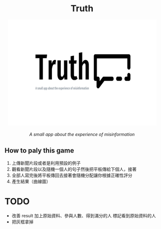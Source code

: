 <div align="center">
<h1 align="center">Truth</h1>
<img align="center" width="485" height="347" src = "logo.jpeg"></img>
<h6 align="center">A small app about the experience of misinformation</h6>
</div>


## How to paly this game
1. 上傳新聞片段或者是利用預設的例子
2. 觀看新聞片段以及隨機一個人的句子然後把平板傳給下個人，接著
3. 全部人寫完後將平板傳回去接著會隨機分配讓你根據正確性評分
4. 產生結果（曲線圖）

# TODO
* 改善 result
    加上原始資料、參與人數、得到滿分的人
    標記看到原始資料的人
* 把灰框拿掉